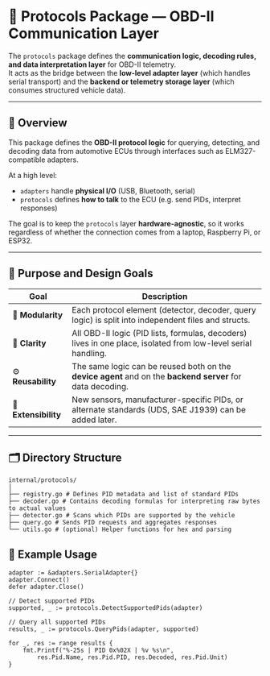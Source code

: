 # 📡 Protocols Package — OBD-II Communication Layer

The `protocols` package defines the **communication logic, decoding rules, and data interpretation layer** for OBD-II telemetry.  
It acts as the bridge between the **low-level adapter layer** (which handles serial transport) and the **backend or telemetry storage layer** (which consumes structured vehicle data).

---

## 🧱 Overview

This package defines the **OBD-II protocol logic** for querying, detecting, and decoding data from automotive ECUs through interfaces such as ELM327-compatible adapters.

At a high level:
- `adapters` handle **physical I/O** (USB, Bluetooth, serial)
- `protocols` defines **how to talk** to the ECU (e.g. send PIDs, interpret responses)

The goal is to keep the `protocols` layer **hardware-agnostic**, so it works regardless of whether the connection comes from a laptop, Raspberry Pi, or ESP32.

---

## 🎯 Purpose and Design Goals

| Goal | Description |
|------|--------------|
| 🔌 **Modularity** | Each protocol element (detector, decoder, query logic) is split into independent files and structs. |
| 🧠 **Clarity** | All OBD-II logic (PID lists, formulas, decoders) lives in one place, isolated from low-level serial handling. |
| ⚙️ **Reusability** | The same logic can be reused both on the **device agent** and on the **backend server** for data decoding. |
| 🧩 **Extensibility** | New sensors, manufacturer-specific PIDs, or alternate standards (UDS, SAE J1939) can be added later. |

---

## 🗂 Directory Structure

```text
internal/protocols/
│
├── registry.go # Defines PID metadata and list of standard PIDs
├── decoder.go # Contains decoding formulas for interpreting raw bytes to actual values
├── detector.go # Scans which PIDs are supported by the vehicle
├── query.go # Sends PID requests and aggregates responses
└── utils.go # (optional) Helper functions for hex and parsing
```

## 🧰 Example Usage

```
adapter := &adapters.SerialAdapter{}
adapter.Connect()
defer adapter.Close()

// Detect supported PIDs
supported, _ := protocols.DetectSupportedPids(adapter)

// Query all supported PIDs
results, _ := protocols.QueryPids(adapter, supported)

for _, res := range results {
    fmt.Printf("%-25s | PID 0x%02X | %v %s\n",
        res.Pid.Name, res.Pid.PID, res.Decoded, res.Pid.Unit)
}

```